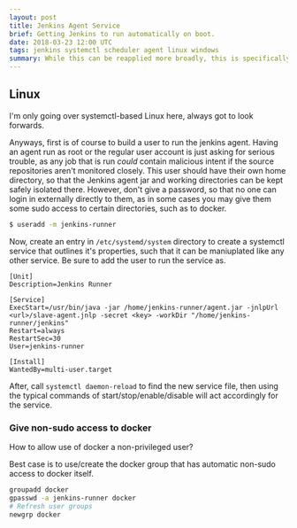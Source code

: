 ```yaml
---
layout: post
title: Jenkins Agent Service
brief: Getting Jenkins to run automatically on boot.
date: 2018-03-23 12:00 UTC
tags: jenkins systemctl scheduler agent linux windows
summary: While this can be reapplied more broadly, this is specifically about getting the Jenkins agents to run automatically on boot, for both Linux and Windows.
---
```


## Linux

I'm only going over systemctl-based Linux here, always got to look forwards.

Anyways, first is of course to build a user to run the jenkins agent. Having an agent run as root or the regular user account is just asking for serious trouble, as any job that is run *could* contain malicious intent if the source repositories aren't monitored closely. This user should have their own home directory, so that the Jenkins agent jar and working directories can be kept safely isolated there. However, don't give a password, so that no one can login in externally directly to them, as in some cases you may give them some sudo access to certain directories, such as to docker.

```sh
$ useradd -m jenkins-runner
```

Now, create an entry in `/etc/systemd/system` directory to create a systemctl service that outlines it's properties, such that it can be maniuplated like any other service. Be sure to add the user to run the service as.

```
[Unit]
Description=Jenkins Runner

[Service]
ExecStart=/usr/bin/java -jar /home/jenkins-runner/agent.jar -jnlpUrl <url>/slave-agent.jnlp -secret <key> -workDir "/home/jenkins-runner/jenkins"
Restart=always
RestartSec=30
User=jenkins-runner

[Install]
WantedBy=multi-user.target
```

After, call `systemctl daemon-reload` to find the new service file, then using the typical commands of start/stop/enable/disable will act accordingly for the service.

### Give non-sudo access to docker

How to allow use of docker a non-privileged user?

Best case is to use/create the docker group that has automatic non-sudo access to docker itself.

```sh
groupadd docker
gpasswd -a jenkins-runner docker
# Refresh user groups
newgrp docker
```